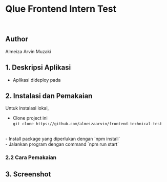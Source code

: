 # Qlue Frontend Intern Test
 <br>


## Author
 Almeiza Arvin Muzaki 

## 1. Deskripsi Aplikasi
- Aplikasi dideploy pada
## 2. Instalasi dan Pemakaian
Untuk instalasi lokal, 
- Clone project ini <br>
`git clone https://github.com/almeizaarvin/frontend-technical-test`
<br>
- Install package yang diperlukan dengan `npm install`
<br>
- Jalankan program dengan command `npm run start`

### 2.2 Cara Pemakaian


## 3. Screenshot



